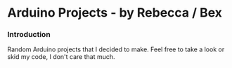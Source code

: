 # Arduino Projects - by Rebecca / Bex
### Introduction
Random Arduino projects that I decided to make. Feel free to take a look or skid my code, I don't care that much.
